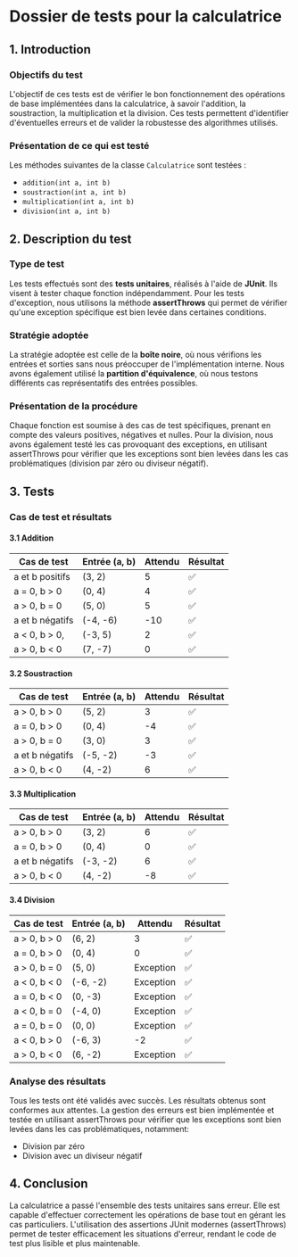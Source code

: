 # Dossier de tests pour la calculatrice

## 1. Introduction

### Objectifs du test
L'objectif de ces tests est de vérifier le bon fonctionnement des opérations de base implémentées dans la calculatrice, à savoir l'addition, la soustraction, la multiplication et la division. Ces tests permettent d'identifier d'éventuelles erreurs et de valider la robustesse des algorithmes utilisés.

### Présentation de ce qui est testé
Les méthodes suivantes de la classe `Calculatrice` sont testées :
- `addition(int a, int b)`
- `soustraction(int a, int b)`
- `multiplication(int a, int b)`
- `division(int a, int b)`

## 2. Description du test

### Type de test
Les tests effectués sont des **tests unitaires**, réalisés à l'aide de **JUnit**. Ils visent à tester chaque fonction indépendamment. Pour les tests d'exception, nous utilisons la méthode **assertThrows** qui permet de vérifier qu'une exception spécifique est bien levée dans certaines conditions.

### Stratégie adoptée
La stratégie adoptée est celle de la **boîte noire**, où nous vérifions les entrées et sorties sans nous préoccuper de l'implémentation interne. Nous avons également utilisé la **partition d'équivalence**, où nous testons différents cas représentatifs des entrées possibles.

### Présentation de la procédure
Chaque fonction est soumise à des cas de test spécifiques, prenant en compte des valeurs positives, négatives et nulles. Pour la division, nous avons également testé les cas provoquant des exceptions, en utilisant assertThrows pour vérifier que les exceptions sont bien levées dans les cas problématiques (division par zéro ou diviseur négatif).

## 3. Tests

### Cas de test et résultats

#### 3.1 Addition
| Cas de test | Entrée (a, b) | Attendu | Résultat |
|------------|--------------|---------|----------|
| a et b positifs | (3, 2) | 5 | ✅ |
| a = 0, b > 0 | (0, 4) | 4 | ✅ |
| a > 0, b = 0 | (5, 0) | 5 | ✅ |
| a et b négatifs | (-4, -6) | -10 | ✅ |
| a < 0, b > 0, | (-3, 5) | 2 | ✅ |
| a > 0, b < 0 | (7, -7) | 0 | ✅ |

#### 3.2 Soustraction
| Cas de test | Entrée (a, b) | Attendu | Résultat |
|------------|--------------|---------|----------|
| a > 0, b > 0 | (5, 2) | 3 | ✅ |
| a = 0, b > 0 | (0, 4) | -4 | ✅ |
| a > 0, b = 0 | (3, 0) | 3 | ✅ |
| a et b négatifs | (-5, -2) | -3 | ✅ |
| a > 0, b < 0 | (4, -2) | 6 | ✅ |

#### 3.3 Multiplication
| Cas de test | Entrée (a, b) | Attendu | Résultat |
|------------|--------------|---------|----------|
| a > 0, b > 0 | (3, 2) | 6 | ✅ |
| a = 0, b > 0 | (0, 4) | 0 | ✅ |
| a et b négatifs | (-3, -2) | 6 | ✅ |
| a > 0, b < 0 | (4, -2) | -8 | ✅ |

#### 3.4 Division
| Cas de test | Entrée (a, b) | Attendu | Résultat |
|------------|--------------|---------|----------|
| a > 0, b > 0 | (6, 2) | 3 | ✅ |
| a = 0, b > 0 | (0, 4) | 0 | ✅ |
| a > 0, b = 0 | (5, 0) | Exception | ✅ |
| a < 0, b < 0 | (-6, -2) | Exception | ✅ |
| a = 0, b < 0 | (0, -3) | Exception | ✅ |
| a < 0, b = 0 | (-4, 0) | Exception | ✅ |
| a = 0, b = 0 | (0, 0) | Exception | ✅ |
| a < 0, b > 0 | (-6, 3) | -2 | ✅ |
| a > 0, b < 0 | (6, -2) | Exception | ✅ |

### Analyse des résultats
Tous les tests ont été validés avec succès. Les résultats obtenus sont conformes aux attentes. La gestion des erreurs est bien implémentée et testée en utilisant assertThrows pour vérifier que les exceptions sont bien levées dans les cas problématiques, notamment:
- Division par zéro
- Division avec un diviseur négatif

## 4. Conclusion
La calculatrice a passé l'ensemble des tests unitaires sans erreur. Elle est capable d'effectuer correctement les opérations de base tout en gérant les cas particuliers. L'utilisation des assertions JUnit modernes (assertThrows) permet de tester efficacement les situations d'erreur, rendant le code de test plus lisible et plus maintenable.

